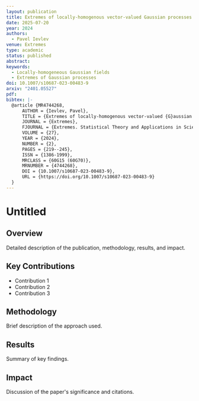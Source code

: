 ```yaml
---
layout: publication
title: Extremes of locally-homogenous vector-valued Gaussian processes
date: 2025-07-20
year: 2024
authors:
  - Pavel Ievlev
venue: Extremes
type: academic
status: published
abstract: 
keywords:
  - Locally-homogeneous Gaussian fields
  - Extremes of Gaussian processes
doi: 10.1007/s10687-023-00483-9
arxiv: "2401.05527"
pdf: 
bibtex: |-
  @article {MR4744268,
      AUTHOR = {Ievlev, Pavel},
      TITLE = {Extremes of locally-homogenous vector-valued {G}aussian              processes},
      JOURNAL = {Extremes},
      FJOURNAL = {Extremes. Statistical Theory and Applications in Science,              Engineering and Economics},
      VOLUME = {27},
      YEAR = {2024},
      NUMBER = {2},
      PAGES = {219--245},
      ISSN = {1386-1999},
      MRCLASS = {60G15 (60G70)},
      MRNUMBER = {4744268},
      DOI = {10.1007/s10687-023-00483-9},
      URL = {https://doi.org/10.1007/s10687-023-00483-9}
  }
---
```


# Untitled

## Overview

Detailed description of the publication, methodology, results, and impact.

## Key Contributions

- Contribution 1
- Contribution 2
- Contribution 3

## Methodology

Brief description of the approach used.

## Results

Summary of key findings.

## Impact

Discussion of the paper's significance and citations.